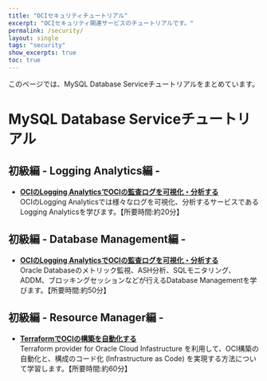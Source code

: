 ```yaml
---
title: "OCIセキュリティチュートリアル"
excerpt: "OCIセキュリティ関連サービスのチュートリアルです。"
permalink: /security/
layout: single
tags: "security"
show_excerpts: true
toc: true
---
```


このページでは、MySQL Database Serviceチュートリアルをまとめています。   

# MySQL Database Serviceチュートリアル

## 初級編 - Logging Analytics編 - 

+ **[OCIのLogging AnalyticsでOCIの監査ログを可視化・分析する](/ocitutorials/intermediates/audit-log-analytics/)**  
    OCIのLogging Analyticsでは様々なログを可視化、分析するサービスであるLogging Analyticsを学びます。【所要時間:約20分】

## 初級編 - Database Management編 - 

+ **[OCIのLogging AnalyticsでOCIの監査ログを可視化・分析する](/ocitutorials/intermediates/audit-log-analytics/)**  
    Oracle Databaseのメトリック監視、ASH分析、SQLモニタリング、ADDM、ブロッキングセッションなどが行えるDatabase Managementを学びます。【所要時間:約50分】

## 初級編 - Resource Manager編 - 

+ **[TerraformでOCIの構築を自動化する]([/ocitutorials/intermediates/audit-log-analytics/](https://community.oracle.com/tech/welcome/discussion/4474281/terraform%E3%81%A7oci%E3%81%AE%E6%A7%8B%E7%AF%89%E3%82%92%E8%87%AA%E5%8B%95%E5%8C%96%E3%81%99%E3%82%8B-oracle-cloud-infrastructure%E3%82%A2%E3%83%89%E3%83%90%E3%83%B3%E3%82%B9%E3%83%89))**  
    Terraform provider for Oracle Cloud Infastructure を利用して、OCI構築の自動化と、構成のコード化 (Infrastructure as Code) を実現する方法について学習します。【所要時間:約60分】



